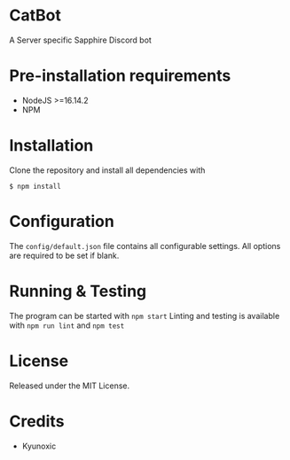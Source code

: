 # CatBot
A Server specific Sapphire Discord bot

# Pre-installation requirements
- NodeJS >=16.14.2
- NPM

# Installation
Clone the repository and install all dependencies with 
```
$ npm install
```

# Configuration
The `config/default.json` file contains all configurable settings. 
All options are required to be set if blank.

# Running & Testing
The program can be started with `npm start`
Linting and testing is available with `npm run lint` and `npm test`

# License
Released under the MIT License.

# Credits
- Kyunoxic